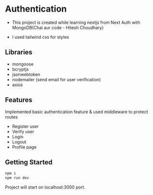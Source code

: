 # Authentication

- This project is created while learning nextjs from Next Auth with MongoDB(Chai aur code - Hitesh Choudhary)

- I used tailwind css for styles

## Libraries

- mongoose
- bcryptjs
- jsonwebtoken
- nodemailer (send email for user verification)
- axios

## Features

Implemented basic authentication feature & used middleware to protect routes

- Register user
- Verify user
- Login
- Logout
- Profile page

## Getting Started

```js
npm i
npm run dev
```

Project will start on localhost:3000 port.
